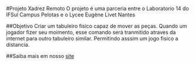 #Projeto Xadrez Remoto
  O projeto é uma parceria entre o Laboratorio 14 do IFSul Campus Pelotas e o Lycee Eugène Livet Nantes

##Objetivo
  Criar um tabuleiro fisico capaz de mover as peças. Quando um jogador fizer seu moimento, esse comando será tranmitido atraves da internet para outro tabuleiro similar. Permitindo asssim um jogo fisico a distancia.

##Saiba mais em nosso [site](remotechess.esy.es)
